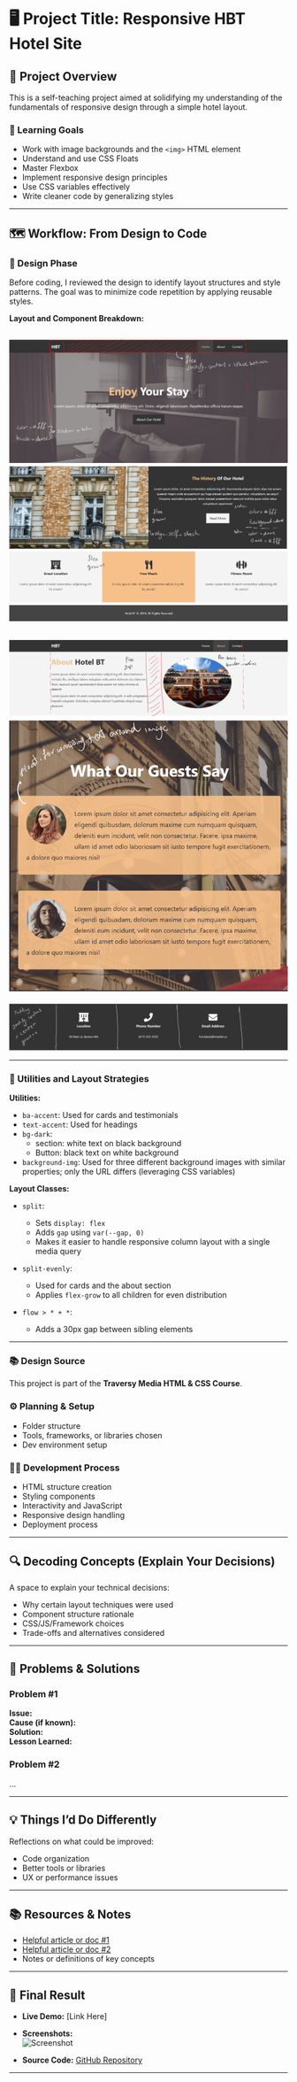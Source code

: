 # 🖥️ Project Title: Responsive HBT Hotel Site

## 🧠 Project Overview

This is a self-teaching project aimed at solidifying my understanding of the fundamentals of responsive design through a simple hotel layout.

### 🎯 Learning Goals

- Work with image backgrounds and the `<img>` HTML element  
- Understand and use CSS Floats  
- Master Flexbox  
- Implement responsive design principles  
- Use CSS variables effectively  
- Write cleaner code by generalizing styles  

---

## 🗺️ Workflow: From Design to Code

### 🎨 Design Phase

Before coding, I reviewed the design to identify layout structures and style patterns. The goal was to minimize code repetition by applying reusable styles.

**Layout and Component Breakdown:**

![Layout 1](docs/image-1.png)  
![Layout 2](docs/image-2.png)  
![Layout 3](docs/image-3.png)  
![Layout 4](docs/image-4.png)  
---  
![Layout 5](docs/image-6.png)  
![Layout 6](docs/image-5.png)  
---  
![Layout 7](docs/image-7.png)

---

### 🧰 Utilities and Layout Strategies

**Utilities:**

- `ba-accent`: Used for cards and testimonials  
- `text-accent`: Used for headings  
- `bg-dark`:  
  - section: white text on black background  
  - Button: black text on white background  
- `background-img`: Used for three different background images with similar properties; only the URL differs (leveraging CSS variables)

**Layout Classes:**

- `split`:  
  - Sets `display: flex`  
  - Adds `gap` using `var(--gap, 0)`  
  - Makes it easier to handle responsive column layout with a single media query  

- `split-evenly`:  
  - Used for cards and the about section  
  - Applies `flex-grow` to all children for even distribution  

- `flow > * + *`:  
  - Adds a 30px gap between sibling elements  

---

### 📚 Design Source

This project is part of the **Traversy Media HTML & CSS Course**.

### ⚙️ Planning & Setup
- Folder structure
- Tools, frameworks, or libraries chosen
- Dev environment setup

### 🧑‍💻 Development Process
- HTML structure creation
- Styling components
- Interactivity and JavaScript
- Responsive design handling
- Deployment process

---

## 🔍 Decoding Concepts (Explain Your Decisions)

A space to explain your technical decisions:
- Why certain layout techniques were used
- Component structure rationale
- CSS/JS/Framework choices
- Trade-offs and alternatives considered

---

## 🧱 Problems & Solutions

### Problem #1
**Issue:**  
**Cause (if known):**  
**Solution:**  
**Lesson Learned:**

### Problem #2
...

---

## 💡 Things I’d Do Differently

Reflections on what could be improved:
- Code organization
- Better tools or libraries
- UX or performance issues

---

## 📚 Resources & Notes

- [Helpful article or doc #1](#)
- [Helpful article or doc #2](#)
- Notes or definitions of key concepts

---

## 🚀 Final Result

- **Live Demo:** [Link Here]
- **Screenshots:**  
  ![Screenshot](path/to/screenshot.png)

- **Source Code:** [GitHub Repository](#)

---

